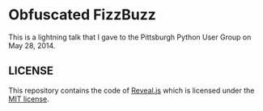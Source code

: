 # Obfuscated FizzBuzz

This is a lightning talk that I gave to the Pittsburgh Python User Group on May 28, 2014.

## LICENSE

This repository contains the code of [Reveal.js](https://github.com/hakimel/reveal.js)
which is licensed under the [MIT license](https://github.com/hakimel/reveal.js/blob/master/LICENSE).
